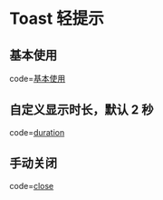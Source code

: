 # Toast 轻提示

## 基本使用

code=[基本使用](toast)

## 自定义显示时长，默认 2 秒

code=[duration](toast_duration)

## 手动关闭

code=[close](toast_close)
